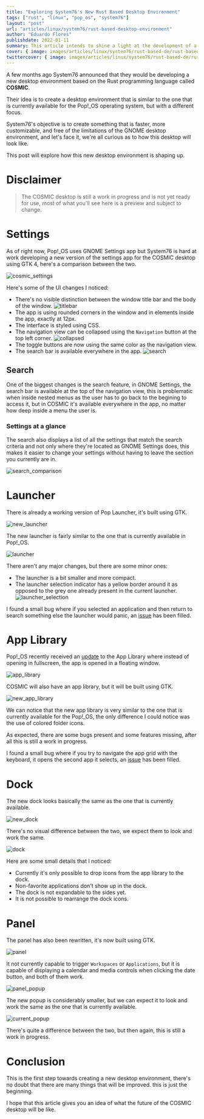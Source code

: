 ```yaml
---
title: "Exploring System76's New Rust Based Desktop Environment"
tags: ["rust", "linux", "pop_os", "system76"]
layout: "post"
url: "articles/linux/system76/rust-based-desktop-environment"
author: "Eduardo Flores"
publishdate: 2022-01-11
summary: This article intends to shine a light at the development of a new desktop environment for the Pop!_OS operating system.
cover: { image: images/articles/linux/system76/rust-based-de/rust-based-de.png, relative: false }
twittercover: { image: images/articles/linux/system76/rust-based-de/rust-based-de.png, relative: false }
---
```


A few months ago System76 announced that they would be developing a new desktop environment based on the Rust programming language called **COSMIC**. 

Their idea is to create a desktop environment that is similar to the one that is currently available for the Pop!_OS operating system, but with a different focus.

System76's objective is to create something that is faster, more customizable, and free of the limitations of the GNOME desktop environment, and let's face it, we're all curious as to how this desktop will look like.

This post will explore how this new desktop environment is shaping up.

# Disclaimer

> The COSMIC desktop is still a work in progress and is not yet ready for use, most of what you'll see here is a preview and subject to change.

# Settings

As of right now, Pop!_OS uses GNOME Settings app but System76 is hard at work developing a new version of the settings app for the COSMIC desktop using GTK 4, here's a comparison between the two.

![cosmic_settings](/images/articles/linux/system76/rust-based-de/comparison.png "COSMIC Settings: Left, GNOME Settings: Right")

Here's some of the UI changes I noticed:
- There's no visible distinction between the window title bar and the body of the window.
![titlebar](/images/articles/linux/system76/rust-based-de/titlebar.png "Titlebar")
- The app is using rounded corners in the window and in elements inside the app, exactly at 12px.
- The interface is styled using CSS.
- The navigation view can be collapsed using the `Navigation` button at the top left corner.
![collapsed](/images/articles/linux/system76/rust-based-de/collapsed.png "Collapsed")
- The toggle buttons are now using the same color as the navigation view.
- The search bar is available everywhere in the app.
![search](/images/articles/linux/system76/rust-based-de/search.png "Search")


## Search

One of the biggest changes is the search feature, in GNOME Settings, the search bar is available at the top of the navigation view, this is problematic when inside nested menus as the user has to go back to the begining to access it, but in COSMIC it's available everywhere in the app, no matter how deep inside a menu the user is.

### Settings at a glance

The search also displays a list of all the settings that match the search criteria and not only where they're located as GNOME Settings does, this makes it easier to change your settings without having to leave the section you currently are in.

![search_comparison](/images/articles/linux/system76/rust-based-de/search_comparison.png "Search Comparison")

# Launcher

There is already a working version of Pop Launcher, it's built using GTK.

![new_launcher](/images/articles/linux/system76/rust-based-de/new_launcher.png "New Launcher")

The new launcher is fairly similar to the one that is currently available in Pop!_OS.

![launcher](/images/articles/linux/system76/rust-based-de/launcher.png "Current Launcher")

There aren't any major changes, but there are some minor ones:
- The launcher is a bit smaller and more compact.
- The launcher selection indicator has a yellow border around it as opposed to the grey one already present in the current launcher.
![launcher_selection](/images/articles/linux/system76/rust-based-de/launcher_selection.png "Launcher Selection")

I found a small bug where if you selected an application and then return to search something else the launcher would panic, an [issue](https://github.com/pop-os/libcosmic/issues/9) has been filled.

# App Library
Pop!_OS recently received an [update](https://blog.system76.com/post/670564272872488960/popos-2110-has-landed) to the App Library where instead of opening in fullscreen, the app is opened in a floating window.

![app_library](/images/articles/linux/system76/rust-based-de/app_library.png "Current App Library")

COSMIC will also have an app library, but it will be built using GTK.

![new_app_library](/images/articles/linux/system76/rust-based-de/new_app_library.png "New App Library")

We can notice that the new app library is very similar to the one that is currently available for the Pop!_OS, the only difference I could notice was the use of colored folder icons.

As expected, there are some bugs present and some features missing, after all this is still a work in progress.

I found a small bug where if you try to navigate the app grid with the keyboard, it opens the second app it selects, an [issue](https://github.com/pop-os/libcosmic/issues/8) has been filled.

# Dock
The new dock looks basically the same as the one that is currently available.

![new_dock](/images/articles/linux/system76/rust-based-de/new_dock.png "New Dock")

There's no visual difference between the two, we expect them to look and work the same.

![dock](/images/articles/linux/system76/rust-based-de/dock.png "Current Dock")

Here are some small details that I noticed:
- Currently it's only possible to drop icons from the app library to the dock.
- Non-favorite applications don't show up in the dock.
- The dock is not expandable to the sides yet.
- It is not possible to rearrange the dock icons.

# Panel

The panel has also been rewritten, it's now built using GTK.

![panel](/images/articles/linux/system76/rust-based-de/panel.png "Current Panel")

It not currently capable to trigger `Workspaces` or `Applications`, but it is capable of displaying a calendar and media controls when clicking the date button, and both of them work.

![panel_popup](/images/articles/linux/system76/rust-based-de/panel_popup.png "Panel Popup")

The new popup is considerably smaller, but we can expect it to look and work the same as the one that is currently available.

![current_popup](/images/articles/linux/system76/rust-based-de/current_popup.png "Current Popup")

There's quite a difference between the two, but then again, this is still a work in progress.

# Conclusion

This is the first step towards creating a new desktop environment, there's no doubt that there are many things that will be improved. this is just the beginning.

I hope that this article gives you an idea of what the future of the COSMIC desktop will be like.
